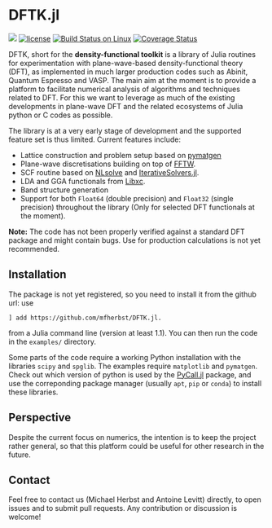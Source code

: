 # DFTK.jl

[![](https://img.shields.io/badge/docs-dev-blue.svg)](https://mfherbst.github.io/DFTK.jl/dev)
[![license](https://img.shields.io/github/license/mashape/apistatus.svg?maxAge=2592000)](https://github.com/mfherbst/DFTK.jl/blob/master/LICENSE)
[![Build Status on Linux](https://travis-ci.org/mfherbst/DFTK.jl.svg?branch=master)](https://travis-ci.org/mfherbst/DFTK.jl)
[![Coverage Status](https://coveralls.io/repos/mfherbst/DFTK.jl/badge.svg?branch=master&service=github)](https://coveralls.io/github/mfherbst/DFTK.jl?branch=master)

DFTK, short for the **density-functional toolkit** is a library of
Julia routines for experimentation with plane-wave-based
density-functional theory (DFT), as implemented in much larger
production codes such as Abinit, Quantum Espresso and VASP. The main
aim at the moment is to provide a platform to facilitate numerical
analysis of algorithms and techniques related to DFT. For this we want
to leverage as much of the existing developments in plane-wave DFT and
the related ecosystems of Julia python or C codes as possible.

The library is at a very early stage of development and the supported feature set
is thus limited. Current features include:
- Lattice construction and problem setup based on [pymatgen](https://pymatgen.org/)
- Plane-wave discretisations building on top of
  [FFTW](https://github.com/JuliaMath/FFTW.jl).
- SCF routine based on [NLsolve](https://github.com/JuliaNLSolvers/NLsolve.jl)
  and [IterativeSolvers.jl](https://github.com/JuliaMath/IterativeSolvers.jl).
- LDA and GGA functionals from [Libxc](https://github.com/unkcpz/Libxc.jl).
- Band structure generation
- Support for both `Float64` (double precision) and `Float32` (single precision)
  throughout the library (Only for selected DFT functionals at the moment).

**Note:** The code has not been properly verified against a standard DFT package
and might contain bugs. Use for production calculations is not yet recommended.

## Installation
The package is not yet registered, so you need to install it from the github url: use
```
] add https://github.com/mfherbst/DFTK.jl.
```
from a Julia command line (version at least 1.1). You can then run the code in the `examples/` directory.

Some parts of the code require a working Python installation with the libraries `scipy` and `spglib`. The examples require `matplotlib` and `pymatgen`. Check out which version of python is used by the [PyCall.jl](https://github.com/JuliaPy/PyCall.jl) package, and use the correponding package manager (usually `apt`, `pip` or `conda`) to install these libraries.

## Perspective
Despite the current focus on numerics, the intention is to keep the
project rather general, so that this platform could be useful for
other research in the future.

## Contact
Feel free to contact us (Michael Herbst and Antoine Levitt) directly,
to open issues and to submit pull requests. Any contribution or
discussion is welcome!
